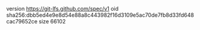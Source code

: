 version https://git-lfs.github.com/spec/v1
oid sha256:dbb5ed4e9e8d54e88a8c443982f16d3109e5ac70de7fb8d33fd648cac79652ce
size 66102
